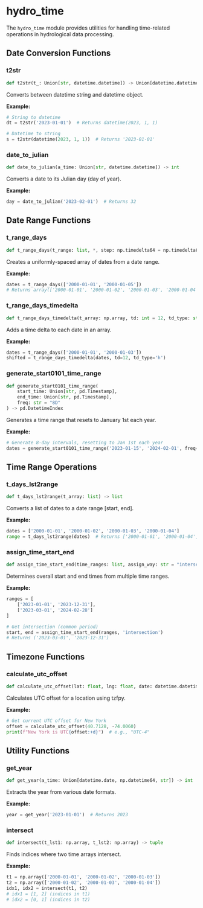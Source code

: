 # hydro_time

The `hydro_time` module provides utilities for handling time-related operations in hydrological data processing.

## Date Conversion Functions

### t2str

```python
def t2str(t_: Union[str, datetime.datetime]) -> Union[datetime.datetime, str]
```

Converts between datetime string and datetime object.

**Example:**
```python
# String to datetime
dt = t2str('2023-01-01')  # Returns datetime(2023, 1, 1)

# Datetime to string
s = t2str(datetime(2023, 1, 1))  # Returns '2023-01-01'
```

### date_to_julian

```python
def date_to_julian(a_time: Union[str, datetime.datetime]) -> int
```

Converts a date to its Julian day (day of year).

**Example:**
```python
day = date_to_julian('2023-02-01')  # Returns 32
```

## Date Range Functions

### t_range_days

```python
def t_range_days(t_range: list, *, step: np.timedelta64 = np.timedelta64(1, "D")) -> np.array
```

Creates a uniformly-spaced array of dates from a date range.

**Example:**
```python
dates = t_range_days(['2000-01-01', '2000-01-05'])
# Returns array(['2000-01-01', '2000-01-02', '2000-01-03', '2000-01-04'])
```

### t_range_days_timedelta

```python
def t_range_days_timedelta(t_array: np.array, td: int = 12, td_type: str = "h") -> np.array
```

Adds a time delta to each date in an array.

**Example:**
```python
dates = t_range_days(['2000-01-01', '2000-01-03'])
shifted = t_range_days_timedelta(dates, td=12, td_type='h')
```

### generate_start0101_time_range

```python
def generate_start0101_time_range(
    start_time: Union[str, pd.Timestamp],
    end_time: Union[str, pd.Timestamp],
    freq: str = "8D"
) -> pd.DatetimeIndex
```

Generates a time range that resets to January 1st each year.

**Example:**
```python
# Generate 8-day intervals, resetting to Jan 1st each year
dates = generate_start0101_time_range('2023-01-15', '2024-02-01', freq='8D')
```

## Time Range Operations

### t_days_lst2range

```python
def t_days_lst2range(t_array: list) -> list
```

Converts a list of dates to a date range [start, end].

**Example:**
```python
dates = ['2000-01-01', '2000-01-02', '2000-01-03', '2000-01-04']
range = t_days_lst2range(dates)  # Returns ['2000-01-01', '2000-01-04']
```

### assign_time_start_end

```python
def assign_time_start_end(time_ranges: list, assign_way: str = "intersection") -> tuple
```

Determines overall start and end times from multiple time ranges.

**Example:**
```python
ranges = [
    ['2023-01-01', '2023-12-31'],
    ['2023-03-01', '2024-02-28']
]

# Get intersection (common period)
start, end = assign_time_start_end(ranges, 'intersection')
# Returns ('2023-03-01', '2023-12-31')
```

## Timezone Functions

### calculate_utc_offset

```python
def calculate_utc_offset(lat: float, lng: float, date: datetime.datetime = None) -> int
```

Calculates UTC offset for a location using tzfpy.

**Example:**
```python
# Get current UTC offset for New York
offset = calculate_utc_offset(40.7128, -74.0060)
print(f"New York is UTC{offset:+d}")  # e.g., "UTC-4"
```

## Utility Functions

### get_year

```python
def get_year(a_time: Union[datetime.date, np.datetime64, str]) -> int
```

Extracts the year from various date formats.

**Example:**
```python
year = get_year('2023-01-01')  # Returns 2023
```

### intersect

```python
def intersect(t_lst1: np.array, t_lst2: np.array) -> tuple
```

Finds indices where two time arrays intersect.

**Example:**
```python
t1 = np.array(['2000-01-01', '2000-01-02', '2000-01-03'])
t2 = np.array(['2000-01-02', '2000-01-03', '2000-01-04'])
idx1, idx2 = intersect(t1, t2)
# idx1 = [1, 2] (indices in t1)
# idx2 = [0, 1] (indices in t2)
```